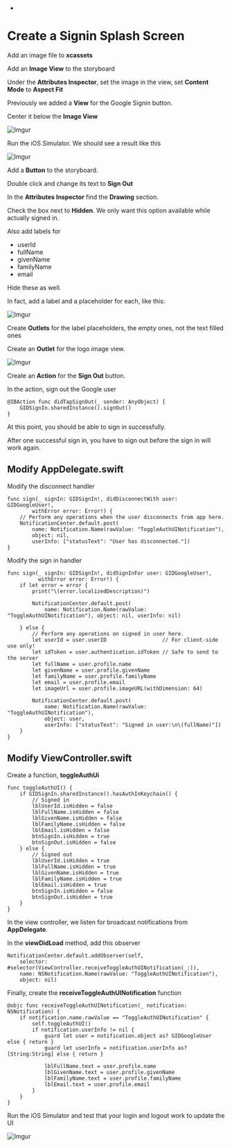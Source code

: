 -

# Create a Signin Splash Screen

Add an image file to **xcassets**

Add an **Image View** to the storyboard

Under the **Attributes Inspector**, set the image in the view, set **Content Mode** to **Aspect Fit**

Previously we added a **View** for the Google Signin button.

Center it below the **Image View**

![Imgur](https://i.imgur.com/P4kapSC.png)

Run the iOS Simulator. We should see a result like this

![Imgur](https://i.imgur.com/djaFP5i.png)

Add a **Button** to the storyboard.

Double click and change its text to **Sign Out**

In the **Attributes Inspector** find the **Drawing** section.

Check the box next to **Hidden**. We only want this option available while actually signed in.

Also add labels for

* userId
* fullName
* givenName
* familyName
* email

Hide these as well.

In fact, add a label and a placeholder for each, like this:

![Imgur](https://i.imgur.com/W8TebAj.png)

Create **Outlets** for the label placeholders, the empty ones, not the text filled ones

Create an **Outlet** for the logo image view.

![Imgur](https://i.imgur.com/Fj7yd2j.png)

Create an **Action** for the **Sign Out** button.

In the action, sign out the Google user

    @IBAction func didTapSignOut(_ sender: AnyObject) {
        GIDSignIn.sharedInstance().signOut()
    }

At this point, you should be able to sign in successfully.

After one successful sign in, you have to sign out before the sign in will work again.

## Modify AppDelegate.swift

Modify the disconnect handler

    func sign(_ signIn: GIDSignIn!, didDisconnectWith user: GIDGoogleUser!,
            withError error: Error!) {
        // Perform any operations when the user disconnects from app here.
        NotificationCenter.default.post(
            name: Notification.Name(rawValue: "ToggleAuthUINotification"),
            object: nil,
            userInfo: ["statusText": "User has disconnected."])
    }

Modify the sign in handler

    func sign(_ signIn: GIDSignIn!, didSignInFor user: GIDGoogleUser!,
              withError error: Error!) {
        if let error = error {
            print("\(error.localizedDescription)")
            
            NotificationCenter.default.post(
                name: Notification.Name(rawValue: "ToggleAuthUINotification"), object: nil, userInfo: nil)
            
        } else {
            // Perform any operations on signed in user here.
            let userId = user.userID                  // For client-side use only!
            let idToken = user.authentication.idToken // Safe to send to the server
            let fullName = user.profile.name
            let givenName = user.profile.givenName
            let familyName = user.profile.familyName
            let email = user.profile.email
            let imageUrl = user.profile.imageURL(withDimension: 64)
            
            NotificationCenter.default.post(
                name: Notification.Name(rawValue: "ToggleAuthUINotification"),
                object: user,
                userInfo: ["statusText": "Signed in user:\n\(fullName)"])
        }
    }

## Modify ViewController.swift

Create a function, **toggleAuthUi**

    func toggleAuthUI() {
        if GIDSignIn.sharedInstance().hasAuthInKeychain() {
            // Signed in
            lblUserId.isHidden = false
            lblFullName.isHidden = false
            lblGivenName.isHidden = false
            lblFamilyName.isHidden = false
            lblEmail.isHidden = false
            btnSignIn.isHidden = true
            btnSignOut.isHidden = false
        } else {
            // Signed out
            lblUserId.isHidden = true
            lblFullName.isHidden = true
            lblGivenName.isHidden = true
            lblFamilyName.isHidden = true
            lblEmail.isHidden = true
            btnSignIn.isHidden = false
            btnSignOut.isHidden = true
        }
    }

In the view controller, we listen for broadcast notifications from **AppDelegate**.

In the **viewDidLoad** method, add this observer

    NotificationCenter.default.addObserver(self,
        selector: #selector(ViewController.receiveToggleAuthUINotification(_:)),
        name: NSNotification.Name(rawValue: "ToggleAuthUINotification"),
        object: nil)

Finally, create the **receiveToggleAuthUINotification** function

    @objc func receiveToggleAuthUINotification(_ notification: NSNotification) {
        if notification.name.rawValue == "ToggleAuthUINotification" {
            self.toggleAuthUI()
            if notification.userInfo != nil {
                guard let user = notification.object as? GIDGoogleUser else { return }
                guard let userInfo = notification.userInfo as? [String:String] else { return }
                
                lblFullName.text = user.profile.name
                lblGivenName.text = user.profile.givenName
                lblFamilyName.text = user.profile.familyName
                lblEmail.text = user.profile.email
            }
        }
    }

Run the iOS Simulator and test that your login and logout work to update the UI

![Imgur](https://i.imgur.com/DvyoPec.png)
